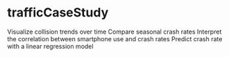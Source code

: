 # trafficCaseStudy
Visualize collision trends over time 
Compare seasonal crash rates 
Interpret the correlation between smartphone use and crash rates
Predict crash rate with a linear regression model
